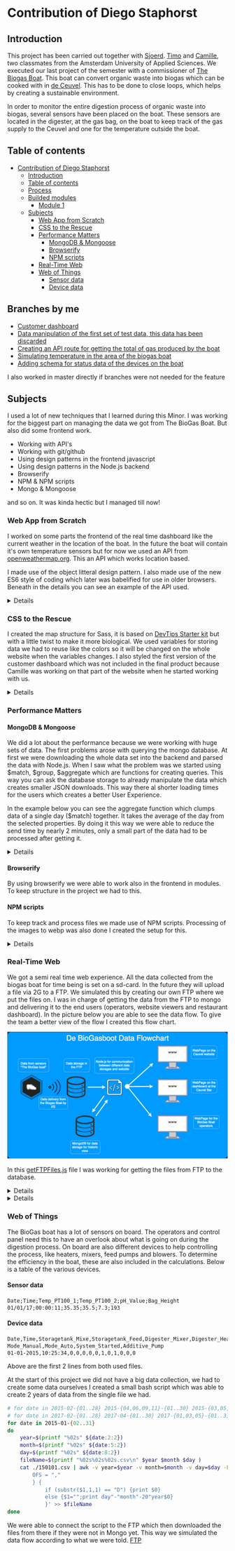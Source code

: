 # Contribution of Diego Staphorst
## Introduction
This project has been carried out together with [Sjoerd](https://github.com/sjoerdbeentjes). [Timo](https://github.com/TimoVerkroost) and [Camille](https://github.com/camille500), two classmates from the Amsterdam University of Applied Sciences. We executed our last project of the semester with a commissioner of [The Biogas Boat](http://www.biogasboot.nl/). This boat can convert organic waste into biogas which can be cooked with in [de Ceuvel](http://deceuvel.nl/). This has to be done to close loops, which helps by creating a sustainable environment.

In order to monitor the entire digestion process of organic waste into biogas, several sensors have been placed on the boat. These sensors are located in the digester, at the gas bag, on the boat to keep track of the gas supply to the Ceuvel and one for the temperature outside the boat.
## Table of contents
- [Contribution of Diego Staphorst](#contribution-of-diego-staphorst)
  - [Introduction](#introduction)
  - [Table of contents](#table-of-contents)
  - [Process](#process)
  - [Builded modules](#builded-modules)
    - [Module 1](#module-1)
  - [Subjects](#subjects)
    - [Web App from Scratch](#web-app-from-scratch)
    - [CSS to the Rescue](#css-to-the-rescue)
    - [Performance Matters](#performance-matters)
      - [MongoDB & Mongoose](#mongodb--mongoose)
      - [Browserify](#browserify)
      - [NPM scripts](#npm-scripts)
    - [Real-Time Web](#real-time-web)
    - [Web of Things](#web-of-things)
      - [Sensor data](#sensor-data)
      - [Device data](#device-data)

## Branches by me
- [Customer dashboard](https://github.com/sjoerdbeentjes/biogasboot/tree/feature/customer-dashboard_DBS)
- [Data manipulation of the first set of test data, this data has been discarded](https://github.com/sjoerdbeentjes/biogasboot/tree/feature/data-manipulation_DBS)
- [Creating an API route for getting the total of gas produced by the boat](https://github.com/sjoerdbeentjes/biogasboot/tree/feature/gas_produced_API_DBS)
- [Simulating temperature in the area of the biogas boat](https://github.com/sjoerdbeentjes/biogasboot/tree/feature/realTimeWeatherApi_DBS)
- [Adding schema for status data of the devices on the boat](https://github.com/sjoerdbeentjes/biogasboot/tree/feature/status-data_DBS)

I also worked in master directly if branches were not needed for the feature

## Subjects
I used a lot of new techniques that I learned during this Minor. I was working for the biggest part on managing the data we got from The BioGas Boat. But also did some frontend work.

- Working with API's
- Working with git/github
- Using design patterns in the frontend javascript
- Using design patterns in the Node.js backend
- Browserify
- NPM & NPM scripts
- Mongo & Mongoose

and so on. It was kinda hectic but I managed till now!

### Web App from Scratch
I worked on some parts the frontend of the real time dashboard like the current weather in the location of the boat. In the future the boat will contain it's own temperature sensors but for now we used an API from [openweathermap.org](https://openweathermap.org/api). This an API which works location based.

I made use of the object litteral design pattern. I also made use of the new ES6 style of coding which later was babelified for use in older browsers. Beneath in the details you can see an example of the API used.

<details>

```javascript
const weatherApi = {
  value: document.querySelector(`#tempCurrentOutside .value`),
  icon: document.querySelector(`#tempCurrentOutside .icon`),
  url: 'http://api.openweathermap.org/data/2.5/weather',
  key: 'APPID=3e418cff30ae27d7220280cdf07d7a86',
  location: {
    lat: 'lat=52.394063',
    lon: 'lon=4.911307'
  },
  checkTemperature() {
    fetch(`${this.url}?${this.location.lat}&${this.location.lon}&${this.key}&units=metric`)
      .then(data => data.json())
      .then(data => {
        this.value.innerHTML = data.main.temp;
        this.icon.src = `http://openweathermap.org/img/w/${data.weather[0].icon}.png`;
      });
  }
};

if (document.getElementById('tempCurrentOutside')) weatherApi.checkTemperature();
```

</details>

### CSS to the Rescue
I created the map structure for Sass, it is based on [DevTips Starter kit](https://github.com/DevTips/DevTips-Starter-Kit/tree/master/assets/css) but with a little twist to make it more biological. We used variables for storing data we had to reuse like the colors so it will be changed on the whole website when the variables changes. I also styled the first version of the customer dashboard which was not included in the final product because Camille was working on that part of the website when he started working with us.

<details>

- src/
  - scss/
    - 01-dna _______________________ # Config with typography, variables, colors
      - _dna.scss __________________ # Imports all scss files in this folder

    - 02-molecules _________________ # Styling of single HTML elements
      - _molecules.scss ____________ # Imports all scss files in this folder

    - 03-proteins __________________ # Styling of the elements containing other elements, like menu's
      - _base.scss _________________ # Imports all scss files in this folder

    - 04-cells _____________________ # Styling of pages
      - _base.scss _________________ # Imports all scss files in this folder

    - main.scss ____________________ # Imports all underscored files from the folders.

</details>

### Performance Matters
#### MongoDB & Mongoose
We did a lot about the performance because we were working with huge sets of data. The first problems arose with querying the mongo database. At first we were downloading the whole data set into the backend and parsed the data with Node.js. When I saw what the problem was we started using $match, $group, $aggregate which are functions for creating queries. This way you can ask the database storage to already manipulate the data which creates smaller JSON downloads. This way there al shorter loading times for the users which creates a better User Experience.

In the example below you can see the aggregate function which clumps data of a single day ($match) together. It takes the average of the day from the selected properties. By doing it this way we were able to reduce the send time by nearly 2 minutes, only a small part of the data had to be processed after getting it. 

<details>

```javascript
DataPoint.aggregate([{
      $match: {
          Date: {
            $gte: startDate.toDate(),
            $lt: endDate.toDate()
          }
        },
    },
      {$group: {_id: {
        year: {$year: '$Date'},
        month: {$month: '$Date'},
        day: {$dayOfMonth: '$Date'}
       }, Temp_PT100_1: {
            $avg: '$Temp_PT100_1'
          },
          Temp_PT100_2: {
            $avg: '$Temp_PT100_2'
          },
          pH_Value: {
            $avg: '$pH_Value'
          },
          Bag_Height: {
            $avg: '$Bag_Height'
          },
          count: {
            $sum: 1
          },}
      },
      { $sort: {'_id.year':1, '_id.day':1} }
    ], (err, result) => {
      if (err) {
        console.log(err);
      } else {
        res.send(result);
      }
    });
```

</details>

#### Browserify
By using browserify we were able to work also in the frontend in modules. To keep structure in the project we had to this.

#### NPM scripts
To keep track and process files we made use of NPM scripts. Processing of the images to webp was also done I created the setup for this.

<details>

```json
  "scripts": {
    "start": "node ./bin/www",
    "start-update": "nodemon ./bin/www",
    "expose": "ngrok http 3000",
    "build-js": "mkdir -p public/js && browserify ./src/js/index.js -o ./public/js/index.js -t [ babelify --presets es2015 ]",
    "build-css": "mkdir -p public/css && node-sass --include-path scss src/scss/main.scss ./public/css/main.css",
    "build-webp": "node ./npm-scripts/webp.js",
    "build": "mkdir -p public/js && mkdir -p public/css && npm run build-js && npm run build-css",
    "watch-js": "mkdir -p public/js && watchify ./src/js/index.js -o ./public/js/index.js -t [ babelify --presets es2015 ]",
    "watch-css": "mkdir -p public/css && nodemon -e scss -x \"npm run build-css\"",
    "watch": "mkdir -p public/js && mkdir -p public/css && concurrently --kill-others \"npm run watch-js\" \"npm run watch-css\""
  }
```
```javascript
const imagemin = require('imagemin'); // The imagemin module.
const webp = require('imagemin-webp'); // imagemin's WebP plugin.

const outputFolder = '../public/images/'; // Output folder
const PNGImages = '../src/images/*.png'; // PNG images
const JPEGImages = '../src/images/*.jpg'; // JPEG images

imagemin([PNGImages], outputFolder, {
  plugins: [webp({
    lossless: true // Losslessly encode images
  })]
});

imagemin([JPEGImages], outputFolder, {
  plugins: [webp({
    quality: 65 // Quality setting from 0 to 100
  })]
});
```

</details>

### Real-Time Web
We got a semi real time web experience. All the data collected from the biogas boat for time being is set on a sd-card. In the future they will upload a file via 2G to a FTP. We simulated this by creating our own FTP where we put the files on. I was in charge of getting the data from the FTP to mongo and delivering it to the end users (operators, website viewers and restaurant dashboard). In the picture below you are able to see the data flow. To give the team a better view of the flow I created this flow chart.

![Data flow from boat to web](../md-media/flow-chart-data.png)

In this [getFTPFiles.js](https://github.com/sjoerdbeentjes/biogasboot/blob/master/modules/getFTPFiles.js) file I was working for getting the files from FTP to the database.


<details>

### Checking FTP for new data

```javascript
function checkLatestFileForNewData(file) {
  const formattedDate = moment(file.split('.')[0], 'YYMMDD');
  dataPoint.find({
    Date: {
      $gte: formattedDate.toDate(),
      $lt: formattedDate.add(1, 'days').toDate()
    }
  })
    .sort('-Date')
    .limit(1)
    .exec((err, latestDataPoint) => {
      new JSFtp(settingsFTP).get(`/uploads/VALUE/VALUE/${file}`, path.join(__dirname, `../data/ftp/VALUE/${file}`), hadErr => {
        if (hadErr) throw hadErr;
        fs.readFile(path.join(__dirname, `../data/ftp/VALUE/${file}`), (err, data) => {
          if (err) throw err;
          parse(data, {
            columns: ['Date', 'Time', 'Temp_PT100_1', 'Temp_PT100_2', 'pH_Value', 'Bag_Height']
          }, (err, parsedData) => {
            if (err) throw err;
            parsedData.shift(); // Remove headers from arrays
            parsedData = parsedData.map(dataPoint => {
              dataPoint.Date = moment(`${dataPoint.Date} ${dataPoint.Time}`, 'DD-MM-YYYY HH:mm:ss').toDate();
              delete dataPoint.Time;
              return dataPoint;
            });
            parsedData = parsedData.filter(dataPoint => dataPoint.Date > latestDataPoint[0].Date);
            if (parsedData.length > 0)
              addFileToMongo(parsedData);
          });
        });
      });
    });
}
```

</details>

<details>

#### Backend simulating realtime graph
In this function data is send to the frontend with Socket.io.
```javascript
function webSokets(app, io) {
  const range = 1483225200;
  const inputRange = 1;
  const months = moment.duration(inputRange, 'months').valueOf();
  const startDate = moment(Number(range) * 1000);
  const endDate = moment(Number(startDate + months));
  dataPoint.find({
      Date: {
        $gte: startDate.toDate(),
        $lt: endDate.toDate()
      }
    },
    (err, dataPoints) => {
      let i = 0;
      const sendItemsCount = 30;
      let sendTimeOutHigh = false;
      let sendTimeOutLow = false;
      setInterval(() => {

        if (!dataPoints[i + sendItemsCount]) {
          i = 0;
        }

        const dataCollection = [];

        for (let x = 0; x <= sendItemsCount; x++) {
          dataCollection.push(dataPoints[x + i]);
          if (dataPoints[x + i].Bag_Height >= usedValues[2].high) {
            if (dataPoints[x + i - 1].Bag_Height < usedValues[2].high && sendTimeOutHigh === false) {
              sendTimeOutHigh = true;
              sendGasBagHigh();
            }
          } else if (dataPoints[x + i].Bag_Height <= usedValues[2].low) {
            if (dataPoints[x + i - 1].Bag_Height > usedValues[2].low && sendTimeOutLow === false) {
              sendTimeOutLow = true;
              sendGasBagLow();
            }
          }
        }

        i += 30;
        sendTimeOutHigh = false;
        sendTimeOutLow = false;
        io.sockets.emit('dataPoint', dataCollection, config.tileStatus(dataPoints[i]));
      }, 10000);
    });
}
```

</details>

### Web of Things
The BioGas boat has a lot of sensors on board. The operators and control panel need this to have an overlook about what is going on during the digestion process. On board are also different devices to help controlling the process, like heaters, mixers, feed pumps and blowers. To determine the efficiency in the boat, these are also included in the calculations. Below is a table of the various devices. 

#### Sensor data
    Date;Time;Temp_PT100_1;Temp_PT100_2;pH_Value;Bag_Height
    01/01/17;00:00:11;35.35;35.5;7.3;193

#### Device data
    Date,Time,Storagetank_Mixe,Storagetank_Feed,Digester_Mixer,Digester_Heater_,Digester_Heater_,Gaspump,Mode_Stop, Mode_Manual,Mode_Auto,System_Started,Additive_Pump
    01-01-2015,10:25:34,0,0,0,0,0,1,0,1,0,0,0

Above are the first 2 lines from both used files.

At the start of this project we did not have a big data collection, we had to create some data ourselves I created a small bash script which was able to create 2 years of data from the single file we had.
```bash
# for date in 2015-02-{01..28} 2015-{04,06,09,11}-{01..30} 2015-{03,05,07,08,10,12}-{01..31}
# for date in 2017-02-{01..28} 2017-04-{01..30} 2017-{01,03,05}-{01..31}
for date in 2015-01-{02..31}
do
    year=$(printf "%02s" ${date:2:2})
    month=$(printf "%02s" ${date:5:2})
    day=$(printf "%02s" ${date:8:2})
    fileName=$(printf "%02s%02s%02s.csv\n" $year $month $day )
    cat ./150101.csv | awk -v year=$year -v month=$month -v day=$day -F ',' 'BEGIN{
        OFS = ","
        } {
            if (substr($1,1,1) == "D") {print $0}
            else {$1="";print day"-"month"-20"year$0}
            }' >> $fileName
done
```

We were able to connect the script to the FTP which then downloaded the files from there if they were not in Mongo yet. This way we simulated the data flow according to what we were told. 
[FTP](https://github.com/sjoerdbeentjes/biogasboot/blob/master/modules/getFTPFiles.js)

